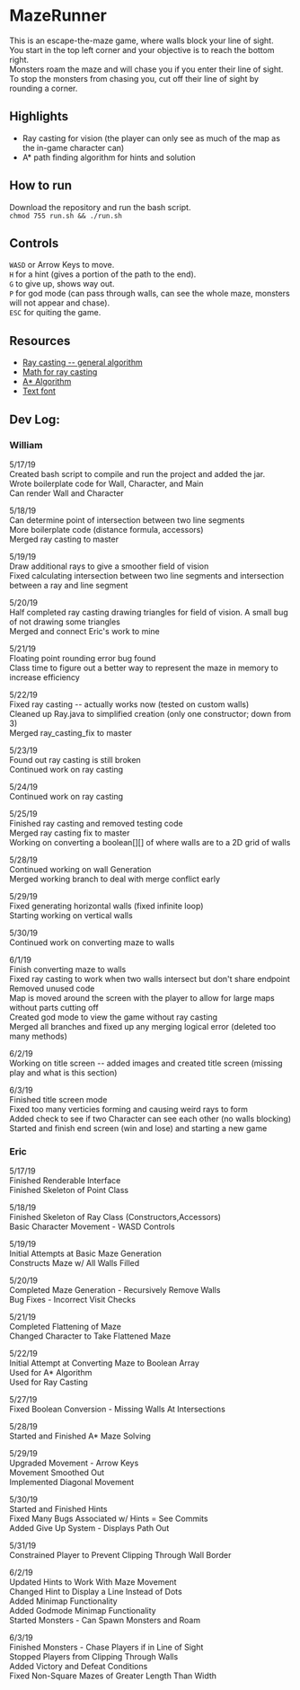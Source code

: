 # MazeRunner
This is an escape-the-maze game, where walls block your line of sight.  
You start in the top left corner and your objective is to reach the bottom right.  
Monsters roam the maze and will chase you if you enter their line of sight.  
To stop the monsters from chasing you, cut off their line of sight by rounding a corner.

## Highlights  
* Ray casting for vision (the player can only see as much of the map as the in-game character can)
* A* path finding algorithm for hints and solution

## How to run  
Download the repository and run the bash script.  
```chmod 755 run.sh && ./run.sh```  

## Controls  
```WASD``` or Arrow Keys to move.  
```H``` for a hint (gives a portion of the path to the end).    
```G``` to give up, shows way out.  
```P``` for god mode (can pass through walls, can see the whole maze, monsters will not appear and chase).  
````ESC```` for quiting the game.  

## Resources
* [Ray casting -- general algorithm](https://www.redblobgames.com/articles/visibility/)  
* [Math for ray casting](https://en.wikipedia.org/wiki/Line%E2%80%93line_intersection)  
* [A* Algorithm](https://www.geeksforgeeks.org/a-search-algorithm/)  
* [Text font](https://textcraft.net/)

## Dev Log:
### William  
5/17/19  
Created bash script to compile and run the project and added the jar.  
Wrote boilerplate code for Wall, Character, and Main  
Can render Wall and Character  

5/18/19  
Can determine point of intersection between two line segments  
More boilerplate code (distance formula, accessors)  
Merged ray casting to master  

5/19/19  
Draw additional rays to give a smoother field of vision  
Fixed calculating intersection between two line segments and intersection between a ray and line segment  

5/20/19  
Half completed ray casting drawing triangles for field of vision. A small bug of not drawing some triangles  
Merged and connect Eric's work to mine  

5/21/19  
Floating point rounding error bug found  
Class time to figure out a better way to represent the maze in memory to increase efficiency  

5/22/19  
Fixed ray casting -- actually works now (tested on custom walls)  
Cleaned up Ray.java to simplified creation (only one constructor; down from 3)  
Merged ray_casting_fix to master  

5/23/19  
Found out ray casting is still broken  
Continued work on ray casting  

5/24/19  
Continued work on ray casting  

5/25/19  
Finished ray casting and removed testing code  
Merged ray casting fix to master  
Working on converting a boolean[][] of where walls are to a 2D grid of walls  

5/28/19  
Continued working on wall Generation  
Merged working branch to deal with merge conflict early  

5/29/19  
Fixed generating horizontal walls (fixed infinite loop)  
Starting working on vertical walls  

5/30/19  
Continued work on converting maze to walls  

6/1/19  
Finish converting maze to walls  
Fixed ray casting to work when two walls intersect but don't share endpoint  
Removed unused code  
Map is moved around the screen with the player to allow for large maps without parts cutting off  
Created god mode to view the game without ray casting  
Merged all branches and fixed up any merging logical error (deleted too many methods)  

6/2/19  
Working on title screen -- added images and created title screen (missing play and what is this section)  

6/3/19  
Finished title screen mode  
Fixed too many verticies forming and causing weird rays to form  
Added check to see if two Character can see each other (no walls blocking)  
Started and finish end screen (win and lose) and starting a new game  

### Eric  
5/17/19  
Finished Renderable Interface  
Finished Skeleton of Point Class  

5/18/19  
Finished Skeleton of Ray Class (Constructors,Accessors)  
Basic Character Movement - WASD Controls  

5/19/19  
Initial Attempts at Basic Maze Generation  
Constructs Maze w/ All Walls Filled  

5/20/19  
Completed Maze Generation - Recursively Remove Walls  
Bug Fixes - Incorrect Visit Checks  

5/21/19   
Completed Flattening of Maze  
Changed Character to Take Flattened Maze  

5/22/19  
Initial Attempt at Converting Maze to Boolean Array   
Used for A* Algorithm  
Used for Ray Casting  

5/27/19  
Fixed Boolean Conversion - Missing Walls At Intersections  

5/28/19  
Started and Finished A* Maze Solving  

5/29/19  
Upgraded Movement - Arrow Keys  
Movement Smoothed Out  
Implemented Diagonal Movement  

5/30/19  
Started and Finished Hints  
Fixed Many Bugs Associated w/ Hints = See Commits  
Added Give Up System - Displays Path Out  

5/31/19  
Constrained Player to Prevent Clipping Through Wall Border  

6/2/19  
Updated Hints to Work With Maze Movement  
Changed Hint to Display a Line Instead of Dots  
Added Minimap Functionality  
Added Godmode Minimap Functionality  
Started Monsters - Can Spawn Monsters and Roam  

6/3/19  
Finished Monsters - Chase Players if in Line of Sight  
Stopped Players from Clipping Through Walls  
Added Victory and Defeat Conditions  
Fixed Non-Square Mazes of Greater Length Than Width  


